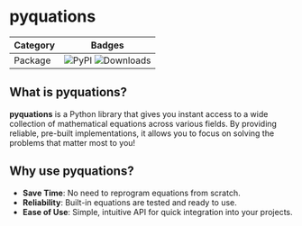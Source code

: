 # pyquations

| Category | Badges                                                                                                    |
| -------- | --------------------------------------------------------------------------------------------------------- |
| Package  | ![PyPI](https://img.shields.io/pypi/v/pyquations) ![Downloads](https://img.shields.io/pypi/dm/pyquations) |

## What is pyquations?

**pyquations** is a Python library that gives you instant access to a wide collection of mathematical equations across various fields. By providing reliable, pre-built implementations, it allows you to focus on solving the problems that matter most to you!

## Why use pyquations?

- **Save Time**: No need to reprogram equations from scratch.
- **Reliability**: Built-in equations are tested and ready to use.
- **Ease of Use**: Simple, intuitive API for quick integration into your projects.
